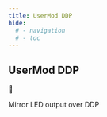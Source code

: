 ```yaml
---
title: UserMod DDP
hide:
  # - navigation
  # - toc
---
```


## UserMod DDP

🚧

Mirror LED output over DDP
